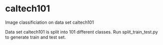 # caltech101
Image classificiation on data set caltech101

Data set caltech101 is split into 101 different classes. Run split_train_test.py to generate train and test set.
